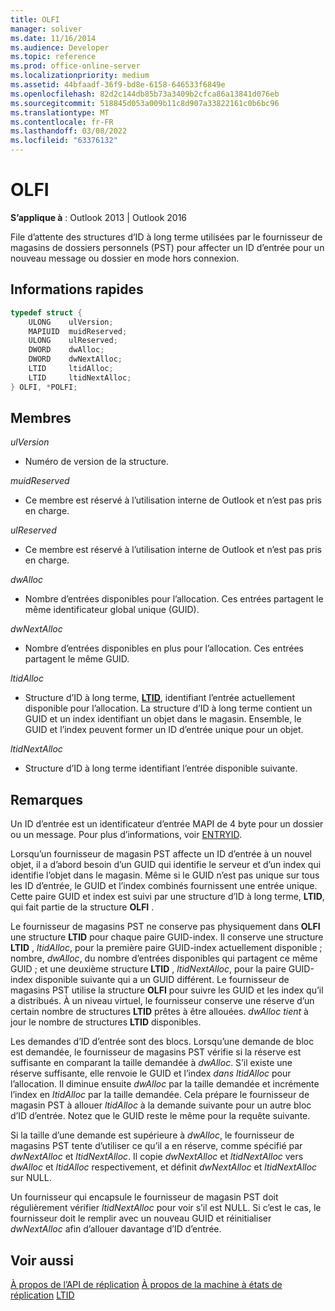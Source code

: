 ```yaml
---
title: OLFI
manager: soliver
ms.date: 11/16/2014
ms.audience: Developer
ms.topic: reference
ms.prod: office-online-server
ms.localizationpriority: medium
ms.assetid: 44bfaadf-36f9-bd8e-6158-646533f6849e
ms.openlocfilehash: 82d2c144db85b73a3409b2cfca86a13841d076eb
ms.sourcegitcommit: 518845d053a009b11c8d907a33822161c0b6bc96
ms.translationtype: MT
ms.contentlocale: fr-FR
ms.lasthandoff: 03/08/2022
ms.locfileid: "63376132"
---
```

# <a name="olfi"></a>OLFI

**S’applique à** : Outlook 2013 | Outlook 2016
  
File d’attente des structures d’ID à long terme utilisées par le fournisseur de magasins de dossiers personnels (PST) pour affecter un ID d’entrée pour un nouveau message ou dossier en mode hors connexion.
  
## <a name="quick-info"></a>Informations rapides

```cpp
typedef struct { 
    ULONG    ulVersion; 
    MAPIUID  muidReserved; 
    ULONG    ulReserved; 
    DWORD    dwAlloc; 
    DWORD    dwNextAlloc; 
    LTID     ltidAlloc; 
    LTID     ltidNextAlloc; 
} OLFI, *POLFI;
```

## <a name="members"></a>Membres

 _ulVersion_
  
- Numéro de version de la structure.

 _muidReserved_
  
- Ce membre est réservé à l’utilisation interne de Outlook et n’est pas pris en charge.

 _ulReserved_
  
- Ce membre est réservé à l’utilisation interne de Outlook et n’est pas pris en charge.

 _dwAlloc_
  
- Nombre d’entrées disponibles pour l’allocation. Ces entrées partagent le même identificateur global unique (GUID).

 _dwNextAlloc_
  
- Nombre d’entrées disponibles en plus pour l’allocation. Ces entrées partagent le même GUID.

 _ltidAlloc_
  
- Structure d’ID à long terme, **[LTID](ltid.md)**, identifiant l’entrée actuellement disponible pour l’allocation. La structure d’ID à long terme contient un GUID et un index identifiant un objet dans le magasin. Ensemble, le GUID et l’index peuvent former un ID d’entrée unique pour un objet.

 _ltidNextAlloc_
  
- Structure d’ID à long terme identifiant l’entrée disponible suivante.

## <a name="remarks"></a>Remarques

Un ID d’entrée est un identificateur d’entrée MAPI de 4 byte pour un dossier ou un message. Pour plus d’informations, voir [ENTRYID](https://msdn.microsoft.com/library/ms836424).
  
Lorsqu’un fournisseur de magasin PST affecte un ID d’entrée à un nouvel objet, il a d’abord besoin d’un GUID qui identifie le serveur et d’un index qui identifie l’objet dans le magasin. Même si le GUID n’est pas unique sur tous les ID d’entrée, le GUID et l’index combinés fournissent une entrée unique. Cette paire GUID et index est suivi par une structure d’ID à long terme, **LTID**, qui fait partie de la structure **OLFI** .
  
Le fournisseur de magasins PST ne conserve pas physiquement dans **OLFI** une structure **LTID** pour chaque paire GUID-index. Il conserve une structure **LTID** , _ltidAlloc_, pour la première paire GUID-index actuellement disponible ; nombre, _dwAlloc_, du nombre d’entrées disponibles qui partagent ce même GUID ; et une deuxième structure **LTID** , _ltidNextAlloc_, pour la paire GUID-index disponible suivante qui a un GUID différent. Le fournisseur de magasins PST utilise la structure **OLFI** pour suivre les GUID et les index qu’il a distribués. À un niveau virtuel, le fournisseur conserve une réserve d’un certain nombre de structures **LTID** prêtes à être allouées. _dwAlloc tient_ à jour le nombre de structures **LTID** disponibles.
  
Les demandes d’ID d’entrée sont des blocs. Lorsqu’une demande de bloc est demandée, le fournisseur de magasins PST vérifie si la réserve est suffisante en comparant la taille demandée à _dwAlloc_. S’il existe une réserve suffisante, elle renvoie le GUID et l’index _dans ltidAlloc_ pour l’allocation. Il diminue ensuite _dwAlloc_ par la taille demandée et incrémente l’index en _ltidAlloc_ par la taille demandée. Cela prépare le fournisseur de magasin PST à allouer _ltidAlloc_ à la demande suivante pour un autre bloc d’ID d’entrée. Notez que le GUID reste le même pour la requête suivante.
  
Si la taille d’une demande est supérieure à _dwAlloc_, le fournisseur de magasins PST tente d’utiliser ce qu’il a en réserve, comme spécifié par _dwNextAlloc_ et _ltidNextAlloc_. Il copie _dwNextAlloc_ et _ltidNextAlloc_ vers _dwAlloc_ et _ltidAlloc_ respectivement, et définit _dwNextAlloc_ et _ltidNextAlloc_ sur NULL.
  
Un fournisseur qui encapsule le fournisseur de magasin PST doit régulièrement vérifier _ltidNextAlloc_ pour voir s’il est NULL. Si c’est le cas, le fournisseur doit le remplir avec un nouveau GUID et réinitialiser _dwNextAlloc_ afin d’allouer davantage d’ID d’entrée.
  
## <a name="see-also"></a>Voir aussi

[À propos de l’API de réplication](about-the-replication-api.md)
 [À propos de la machine à états de réplication](about-the-replication-state-machine.md)
 [LTID](ltid.md)
